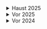 <details>
<summary>Haust 2025</summary>
  
<br>

- [Aron](https://gunnarthorunnarson.github.io/FORR3FV05EU/AR/H25/Aron/index.html)
- [Bjarni](https://gunnarthorunnarson.github.io/FORR3FV05EU/AR/H25/Bjarni/index.html)
- [Emil](https://gunnarthorunnarson.github.io/FORR3FV05EU/AR/H25/Emil/index.html)
- [Hörður](https://gunnarthorunnarson.github.io/FORR3FV05EU/AR/H25/Hordur/index.html)
- [Ingimar](https://gunnarthorunnarson.github.io/FORR3FV05EU/AR/H25/Ingimar/index.html)
- [Kiara](https://gunnarthorunnarson.github.io/FORR3FV05EU/AR/H25/Kiara/index.html)
- [Lukas](https://gunnarthorunnarson.github.io/FORR3FV05EU/AR/H25/Lukas/index.html)
- [Marino](https://gunnarthorunnarson.github.io/FORR3FV05EU/AR/H25/Marino/index.html)
- [Reginn](https://gunnarthorunnarson.github.io/FORR3FV05EU/AR/H25/Reginn/index.html)

</details>
<details>
<summary>Vor 2025</summary>
  
<br>

- [Gabríela: Ballerína stytta](https://gunnarthorunnarson.github.io/FORR3FV05EU/AR/Gabriela/index.html)
- [Jón: Vörusíða](https://gunnarthorunnarson.github.io/FORR3FV05EU/AR/Jon/index.html)
- [Örn: KFC](https://gunnarthorunnarson.github.io/FORR3FV05EU/AR/Orn/index.html)
- [Sindir: bjórglas og tunna](https://gunnarthorunnarson.github.io/FORR3FV05EU/AR/Sindri/index.html)

</details>
<details>
<summary>Vor 2024</summary>
  
<br>

- [Hróar: körfubolti (scan)](https://hroihrolfs.github.io/vidmotsforr_2024/) 
- [Kristján Ómar: epli (scan)](https://kristjanomar.github.io/docs/)

</details>

<!--
### Haust 2023 - of gamalt
- [Valdas: sólblóm](https://valdaska21.github.io/FORR3FV05EU---Verkefni-3---Valdas/)
- [Héðinn: kúla](https://hedinn1.github.io/forr3v3/ ) og [github](https://github.com/hedinn1/forr3v3)
- [Kristofer: Bíll](https://kr1stof3r.github.io/Vidmotsforritun/Verkefni3/index.html) og [github](https://github.com/Kr1stof3r/Kr1stof3r.github.io/tree/main/Vidmotsforritun/Verkefni3)
- [Björn Þór: github](https://github.com/bjornthor21/verk3-vidmot) _gltf loader, anchor, hit-test og skuggar í aframe_
-->
